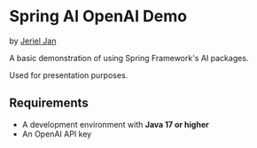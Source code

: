 # Spring AI OpenAI Demo

by [Jeriel Jan](https://github.com/jerieljan/)

A basic demonstration of using Spring Framework's AI packages.

Used for presentation purposes.

## Requirements

- A development environment with **Java 17 or higher**
- An OpenAI API key 